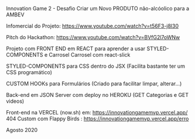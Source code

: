 Innovation Game 2 - Desafio Criar um Novo PRODUTO não-alcóolico para a AMBEV

Infomercial do Projeto: https://www.youtube.com/watch?v=t56F3-j8l30

Pitch do Hackathon: https://www.youtube.com/watch?v=BVfG2l7oWNw

Projeto com FRONT END em REACT para aprender a usar STYLED-COMPONENTS e Carrosel 
Carrosel com react-slick

STYLED-COMPONENTS para CSS dentro do JSX (Facilita bastante ter um CSS programático)

CUSTOM HOOKs para Formulários (Criado para facilitar limpar, alterar...)

Back-end em JSON Server com deploy no HEROKU (GET Categorias e GET videos)

Front-end na VERCEL (now.sh) em: https://innovationgamemvp.vercel.app/
404 Custom com Flappy Birds :  https://innovationgamemvp.vercel.app/erro

Agosto 2020


